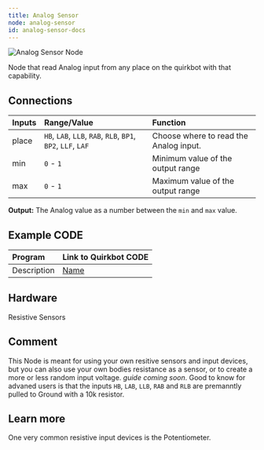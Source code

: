 ```yaml
---
title: Analog Sensor
node: analog-sensor
id: analog-sensor-docs
---
```


![Analog Sensor Node]

Node that read Analog input from any place on the quirkbot with that capability. 

## Connections

Inputs     | Range/Value       | Function
:----------|:------------------|:--------
place      | `HB`, `LAB`, `LLB`, `RAB`, `RLB`, `BP1`, `BP2`, `LLF`, `LAF`| Choose where to read the Analog input.
min        | `0` - `1`                   | Minimum value of the output range
max        | `0` - `1`                   | Maximum value of the output range


**Output:** The Analog value as a number between the `min` and `max` value.

## Example CODE

Program | Link to Quirkbot CODE
:-------|:---------------------
Description | [Name](http://code.quirkbot.com/program/5655f35bd66de10100d133a9 "Go to Quirkbot CODE")

## Hardware
Resistive Sensors

## Comment
This Node is meant for using your own resitive sensors and input devices, but you can also use your own bodies resistance as a sensor, or to create a more or less random input voltage. *guide coming soon*. Good to know for advaned users is that the inputs `HB`, `LAB`, `LLB`, `RAB` and `RLB` are premanntly pulled to Ground with a 10k resistor.

## Learn more
One very common resistive input devices is the Potentiometer.

[Analog Sensor Node]: {{r_base_url}}/content-assets/documentation/nodes/AnalogSensor.png

